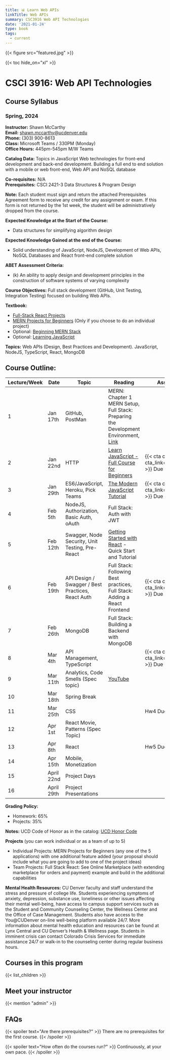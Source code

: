 ```yaml
---
title: 📊 Learn Web APIs
linkTitle: Web APIs
summary: CSC3916 Web API Technologies
date: '2021-01-24'
type: book
tags:
  - current
---
```


{{< figure src="featured.jpg" >}}

{{< toc hide_on="xl" >}}

# CSCI 3916: Web API Technologies
## Course Syllabus
### Spring, 2024

**Instructor:** Shawn McCarthy  
**Email:** shawn.mccarthy@ucdenver.edu  
**Phone:** (303) 900-8613  
**Class:** Microsoft Teams / 330PM (Monday)  
**Office Hours:** 445pm-545pm M/W Teams  

**Catalog Data:** Topics in JavaScript Web technologies for front-end development and back-end development. Building a full end to end solution with a mobile or web front-end, Web API and NoSQL database 

**Co-requisites:** N/A  
**Prerequisites:** CSCI 2421-3 Data Structures & Program Design  

**Note:** Each student must sign and return the attached Prerequisites Agreement form to receive any credit for any assignment or exam. If this form is not returned by the 1st week, the student will be administratively dropped from the course.  

**Expected Knowledge at the Start of the Course:** 
- Data structures for simplifying algorithm design

**Expected Knowledge Gained at the end of the Course:** 
- Solid understanding of JavaScript, NodeJS, Development of Web APIs, NoSQL Databases and React front-end complete solution

**ABET Assessment Criteria:** 
- (k) An ability to apply design and development principles in the construction of software systems of varying complexity

**Course Objectives:** Full stack development (GitHub, Unit Testing, Integration Testing) focused on building Web APIs.

**Textbook:** 
- [Full-Stack React Projects](https://www.amazon.com/Full-Stack-React-Projects-development-building-ebook-dp-B085NZYZY4/dp/B085NZYZY4/ref=dp_ob_title_def)
- [MERN Projects for Beginners](https://www.amazon.com/MERN-Projects-Beginners-MongoDB-Express-js-ebook-dp-B09GN6CJDL/dp/B09GN6CJDL/ref=mt_other?_encoding=UTF8&me=&qid=1638145208) (Only if you choose to do an individual project)
- Optional: [Beginning MERN Stack](https://www.amazon.com/dp/B0979MGJ5J?_encoding=UTF8&psc=1&ref_=cm_sw_r_cp_ud_dp_M9YGPJNZWB3BK0P59QX3)
- Optional: [Learning JavaScript](https://www.amazon.com/Learning-JavaScript-Essentials-Application-Development-ebook/dp/B01BW3N906/ref=sr_1_4?s=digital-text&ie=UTF8&qid=1540525848&sr=1-4)

**Topics:** Web APIs (Design, Best Practices and Development). JavaScript, NodeJS, TypeScript, React, MongoDB

## Course Outline:
| Lecture/Week | Date | Topic | Reading | Assignments |
|---|---|---|---|---|
| 1 | Jan 17th | GitHub, PostMan | MERN: Chapter 1 MERN Setup, Full Stack: Preparing the Development Environment, [Link](https://youtu.be/vUcRYyWh2Yg) | |
| 2 | Jan 22nd | HTTP | [Learn JavaScript - Full Course for Beginners](https://www.youtube.com/watch?v=PkZNo7MFNFg) | {{< cta cta_text="Hw0" cta_link="assignment0" >}} Due Jan 28th  |
| 3 | Jan 29th | ES6/JavaScript, Heroku, Pick Teams | [The Modern JavaScript Tutorial](https://javascript.info/) | {{< cta cta_text="Hw1" cta_link="assignment1" >}} Due Feb 4th |
| 4 | Feb 5th | NodeJS, Authorization, Basic Auth, oAuth | Full Stack: Auth with JWT | |
| 5 | Feb 12th | Swagger, Node Security, Unit Testing, Pre-React | [Getting Started with React](https://react.dev/learn) - Quick Start and Tutorial | |
| 6 | Feb 19th | API Design / Swagger / Best Practices, React Auth | Full Stack: Following Best practices, Full Stack: Adding a React Frontend | {{< cta cta_text="Hw2" cta_link="assignment2" >}} Due Feb 25th |
| 7 | Feb 26th | MongoDB | Full Stack: Building a Backend with MongoDB | |
| 8 | Mar 4th | API Management, TypeScript | | {{< cta cta_text="Hw3" cta_link="assignment3" >}} Due Mar 10th |
| 9 | Mar 11th | Analytics, Code Smells (Spec topic) | [YouTube](https://www.youtube.com/watch?v=KGsnhdcBvd0) | |
| 10 | Mar 18th | Spring Break | | |
| 11 | Mar 25th | CSS | | Hw4 Due Mar 31st |
| 12 | Apr 1st | React Movie, Patterns (Spec Topic) | | |
| 13 | Apr 8th | React | | Hw5 Due Apr 14th |
| 14 | Apr 15th | Mobile, Monetization | | |
| 15 | April 22nd | Project Days | | |
| 16 | April 29th | Project Presentations | | |

**Grading Policy:**
- Homework: 65%
- Projects: 35%

**Notes:** UCD Code of Honor as in the catalog: [UCD Honor Code](http://catalog.ucdenver.edu/content.php?catoid=6&navoid=530&returnto=search#Academic_Honor_Code_and_Discipline_Policies)

**Projects** (you can work individual or as a team of up to 5)
- Individual Projects: MERN Projects for Beginners (any one of the 5 applications) with one additional feature added (your proposal should include what you are going to add to one of the project ideas)
- Team Projects: Full Stack React: See Online Marketplace (with extending marketplace for orders and payment) example and build in the additional capabilities 

**Mental Health Resources:**
CU Denver faculty and staff understand the stress and pressure of college life. Students experiencing symptoms of anxiety, depression, substance use, loneliness or other issues affecting their mental well-being, have access to campus support services such as the Student and Community Counseling Center, the Wellness Center and the Office of Case Management. Students also have access to the You@CUDenver on-line well-being platform available 24/7. More information about mental health education and resources can be found at Lynx Central and CU Denver’s Health & Wellness page. Students in imminent crisis can contact Colorado Crisis Services for immediate assistance 24/7 or walk-in to the counseling center during regular business hours.

## Courses in this program

{{< list_children >}}

## Meet your instructor

{{< mention "admin" >}}

## FAQs

{{< spoiler text="Are there prerequisites?" >}}
There are no prerequisites for the first course.
{{< /spoiler >}}

{{< spoiler text="How often do the courses run?" >}}
Continuously, at your own pace.
{{< /spoiler >}}

